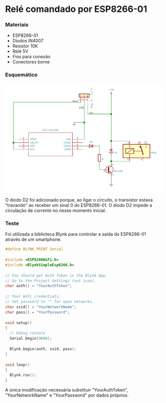 # Relé comandado por ESP8266-01

<h3>Materiais</h3>

- ESP8266-01
- Diodos IN4007
- Resistor 10K
- Relé 5V
- Fios para conexão
- Conectores borne

<h3>Esquemático</h3>

![](images/esquematico.PNG)

O diodo D2 foi adicionado porque, ao ligar o circuito, o transistor estava "travando" ao receber um sinal 0 do ESP8266-01. O diodo D2 impede a circulação de corrente no nesse momento inicial.

<h3>Teste</h3>

Foi utilizada a biblioteca Blynk para controlar a saída do ESP8266-01 através de um smartphone.


```c
#define BLYNK_PRINT Serial

#include <ESP8266WiFi.h>
#include <BlynkSimpleEsp8266.h>

// You should get Auth Token in the Blynk App.
// Go to the Project Settings (nut icon).
char auth[] = "YourAuthToken";

// Your WiFi credentials.
// Set password to "" for open networks.
char ssid[] = "YourNetworkName";
char pass[] = "YourPassword";

void setup()
{
  // Debug console
  Serial.begin(9600);

  Blynk.begin(auth, ssid, pass);
}

void loop()
{
  Blynk.run();
}
```

A única modificação necessária substituir "YourAuthToken", "YourNetworkName" e "YourPassword" por dados próprios.
